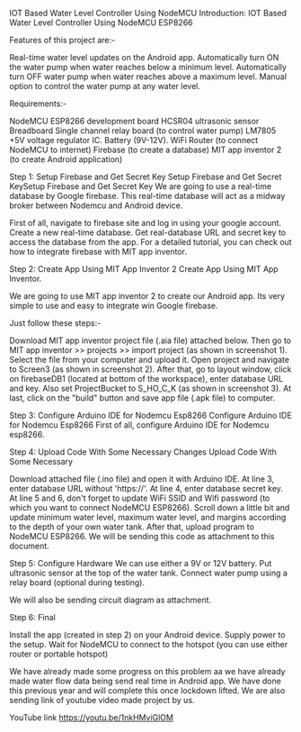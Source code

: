 
IOT Based Water Level Controller Using NodeMCU 
Introduction: IOT Based Water Level Controller Using NodeMCU ESP8266


Features of this project are:-

Real-time water level updates on the Android app.
Automatically turn ON the water pump when water reaches below a minimum level.
Automatically turn OFF water pump when water reaches above a maximum level.
Manual option to control the water pump at any water level.

Requirements:-

NodeMCU ESP8266 development board
HCSR04 ultrasonic sensor
Breadboard
Single channel relay board (to control water pump)
LM7805 +5V voltage regulator IC.
Battery (9V-12V).
WiFi Router (to connect NodeMCU to internet)
Firebase (to create a database)
MIT app inventor 2 (to create Android application)

Step 1: Setup Firebase and Get Secret Key
Setup Firebase and Get Secret KeySetup Firebase and Get Secret Key
We are going to use a real-time database by Google firebase. This real-time database will act as a midway broker between Nodemcu and Android device.

First of all, navigate to firebase site and log in using your google account.
Create a new real-time database.
Get real-database URL and secret key to access the database from the app. For a detailed tutorial, you can check out how to integrate firebase with MIT app inventor.

Step 2: Create App Using MIT App Inventor 2
Create App Using MIT App Inventor.

We are going to use MIT app inventor 2 to create our Android app. Its very simple to use and easy to integrate win Google firebase.

Just follow these steps:-

Download MIT app inventor project file (.aia file) attached below.
Then go to MIT app inventor >> projects >> import project (as shown in screenshot 1). Select the file from your computer and upload it.
Open project and navigate to Screen3 (as shown in screenshot 2).
After that, go to layout window, click on firebaseDB1 (located at bottom of the workspace), enter database URL and key. Also set ProjectBucket to S_HO_C_K (as shown in screenshot 3).
At last, click on the "build" button and save app file (.apk file) to computer.  

Step 3: Configure Arduino IDE for Nodemcu Esp8266
Configure Arduino IDE for Nodemcu Esp8266
First of all, configure Arduino IDE for Nodemcu esp8266. 

Step 4: Upload Code With Some Necessary Changes
Upload Code With Some Necessary 

Download attached file (.ino file) and open it with Arduino IDE.
At line 3, enter database URL without 'https://'.
At line 4, enter database secret key.
At line 5 and 6, don't forget to update WiFi SSID and Wifi password (to which you want to connect NodeMCU ESP8266).
Scroll down a little bit and update minimum water level, maximum water level, and margins according to the depth of your own water tank.
After that, upload program to NodeMCU ESP8266.
We will be sending this code as attachment to this document. 

Step 5: Configure Hardware
We can use either a 9V or 12V battery.
Put ultrasonic sensor at the top of the water tank.
Connect water pump using a relay board (optional during testing).

We will also be sending circuit diagram as attachment. 

Step 6: Final 

Install the app (created in step 2) on your Android device.
Supply power to the setup.
Wait for NodeMCU to connect to the hotspot (you can use either router or portable hotspot)

We have already made some progress on this problem aa we have already made water flow data being send real time in Android app. We have done this previous year and will complete this once lockdown lifted. We are also sending link of youtube video made project by us. 

YouTube link https://youtu.be/1nkHMviGlOM

